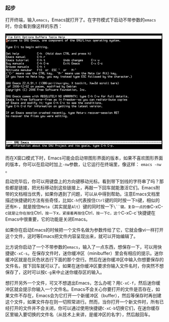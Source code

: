 ### 起步

打开终端，输入`emacs`，Emacs就打开了。在字符模式下启动不带参数的`emacs`时，你会看到像这样的东西：

![](../img/emacs_startup.jpg "emacs在终端里的启动界面")

而在X窗口模式下时，Emacs可能会启动带图形界面的版本，如果不喜欢图形界面的版本，你可以在启动时加上`-nw`参数，让它运行在终端里，像这样： `emacs -nw` 。

启动完毕后，你可以用键盘上的方向键移动光标。看到带下划线的字符串了吗？那些都是链接，把光标移动到这些链接上，再敲一下回车就能激活它们。Emacs附带的文档相当优秀，如果你遇到了问题，可以从中得到帮助。注意Emacs文档里描述快捷键的方法有些奇怪，比如`C-h`代表按住`Ctrl`键的同时按一下`h`键，相似的还有`M-`，就是按住`Meta`（其实就是`Alt`）键的同时按一下`\``键。复杂一点的像`C-xC-c`就是让你在按住`Ctrl`，按一下`x`，紧接着再按住`Ctrl`，按一下`c`，这个`C-xC-c`快捷键在Emacs中很重要，它的功能是关闭Emacs。

如果你在启动Emacs的时候把一个文件名做为参数传给了它，它就会像vi一样打开这个文件，这时等Emacs把文件内容呈现出来，就可以开始编辑了。

比方说你启动了一个不带参数的`emacs`，输入了一点东西，想保存一下，可以用快捷键`C-xC-s`。在保存文件时，迷你缓冲区（minibuffer）里会有相应的提示。迷你缓冲区就是在灰色状态行下面的那个空行。然后在迷你缓冲区中输入你想要保存的文件名，按下回车就可以了。如果在迷你缓冲区要求你输入文件名时，你突然不想保存了，这时可以按`C-g`来中止迷你缓存区的输入。

想打开另外一个文件，可又不想退出Emacs，怎么办呢？用`C-xC-f`，然后迷你缓冲区就会提示你输入一个文件名。Emacs不会关心你要打开的文件是否存在，如果文件不存在，Emacs会为它打开一个新缓冲区（buffer），然后等保存时再创建这个文件，如果文件存在则一切照常进行。然而，当你打开一个新文件时，所有已经打开的文件并不会关闭，你可以通过使用快捷键`C-xC-b`切换它们，在迷你缓存区里输入要切换的文件名（从技术上来讲，是缓冲区的名字），然后敲回车。


